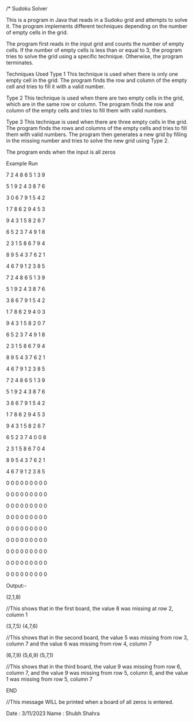 /*
Sudoku Solver

This is a program in Java that reads in a Sudoku grid and attempts to solve it.
The program implements different techniques depending on the number of empty cells in the grid.

The program first reads in the input grid and counts the number of empty cells.
If the number of empty cells is less than or equal to 3, the program tries to solve the grid using a specific technique.
Otherwise, the program terminates.

Techniques Used
Type 1
This technique is used when there is only one empty cell in the grid.
The program finds the row and column of the empty cell and tries to fill it with a valid number.

Type 2
This technique is used when there are two empty cells in the grid, which are in the same row or column.
The program finds the row and column of the empty cells and tries to fill them with valid numbers.

Type 3
This technique is used when there are three empty cells in the grid.
The program finds the rows and columns of the empty cells and tries to fill them with valid numbers.
The program then generates a new grid by filling in the missing number and tries to solve the new grid using Type 2.

The program ends when the input is all zeros 

Example Run

7 2 4 8 6 5 1 3 9 

5 1 9 2 4 3 8 7 6 

3 0 6 7 9 1 5 4 2 

1 7 8 6 2 9 4 5 3 

9 4 3 1 5 8 2 6 7 

6 5 2 3 7 4 9 1 8 

2 3 1 5 8 6 7 9 4 

8 9 5 4 3 7 6 2 1 

4 6 7 9 1 2 3 8 5 

7 2 4 8 6 5 1 3 9 

5 1 9 2 4 3 8 7 6 

3 8 6 7 9 1 5 4 2 

1 7 8 6 2 9 4 0 3 

9 4 3 1 5 8 2 0 7 

6 5 2 3 7 4 9 1 8 

2 3 1 5 8 6 7 9 4 

8 9 5 4 3 7 6 2 1 

4 6 7 9 1 2 3 8 5 

7 2 4 8 6 5 1 3 9 

5 1 9 2 4 3 8 7 6 

3 8 6 7 9 1 5 4 2 

1 7 8 6 2 9 4 5 3 

9 4 3 1 5 8 2 6 7 


6 5 2 3 7 4 0 0 8 

2 3 1 5 8 6 7 0 4 

8 9 5 4 3 7 6 2 1 

4 6 7 9 1 2 3 8 5 

0 0 0 0 0 0 0 0 0 

0 0 0 0 0 0 0 0 0 

0 0 0 0 0 0 0 0 0 

0 0 0 0 0 0 0 0 0 

0 0 0 0 0 0 0 0 0 

0 0 0 0 0 0 0 0 0 

0 0 0 0 0 0 0 0 0 

0 0 0 0 0 0 0 0 0 

0 0 0 0 0 0 0 0 0 

Output:-

(2,1,8) 								

//This shows that in the first board, the value 8 was missing at row 2, column 1 

(3,7,5) (4,7,6) 				

//This shows that in the second board, the value 5 was missing from row 3, column 7 and the value 6 was missing from row 4, column 7 

(6,7,9) (5,6,9) (5,7,1) 

//This shows that in the third board, the value 9 was missing from row 6, column 7, and the value 9 was missing from row 5, column 6, and the value 1 was missing from row 5, column 7 

 END 										

//This message WILL be printed when a board of all zeros is entered. 
 
 Date : 3/11/2023
 Name : Shubh Shahra

